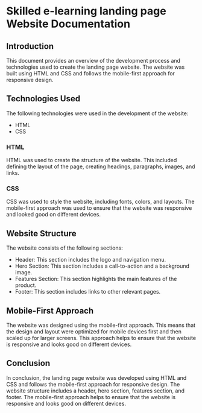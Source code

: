 # Skilled e-learning landing page Website Documentation

## Introduction

This document provides an overview of the development process and technologies used to create the landing page website. The website was built using HTML and CSS and follows the mobile-first approach for responsive design.

## Technologies Used

The following technologies were used in the development of the website:

- HTML
- CSS

### HTML

HTML was used to create the structure of the website. This included defining the layout of the page, creating headings, paragraphs, images, and links.

### CSS

CSS was used to style the website, including fonts, colors, and layouts. The mobile-first approach was used to ensure that the website was responsive and looked good on different devices.

## Website Structure

The website consists of the following sections:

- Header: This section includes the logo and navigation menu.
- Hero Section: This section includes a call-to-action and a background image.
- Features Section: This section highlights the main features of the product.
- Footer: This section includes links to other relevant pages.

## Mobile-First Approach

The website was designed using the mobile-first approach. This means that the design and layout were optimized for mobile devices first and then scaled up for larger screens. This approach helps to ensure that the website is responsive and looks good on different devices.

## Conclusion

In conclusion, the landing page website was developed using HTML and CSS and follows the mobile-first approach for responsive design. The website structure includes a header, hero section, features section, and footer. The mobile-first approach helps to ensure that the website is responsive and looks good on different devices.
